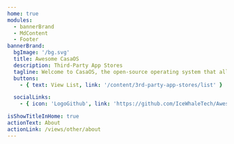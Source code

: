 ```yaml
---
home: true
modules:
  - bannerBrand
  - MdContent
  - Footer
bannerBrand:
  bgImage: '/bg.svg'
  title: Awesome CasaOS
  description: Third-Party App Stores
  tagline: Welcome to CasaOS, the open-source operating system that allows you to customize your device with a variety of third-party app stores. Below, you'll find a collection of third-party app store links that you can add to your CasaOS device to expand your app selection and enhance your user experience. Simply copy the provided source link and add it to your CasaOS settings to access the corresponding app store.
  buttons:
    - { text: View List, link: '/content/3rd-party-app-stores/list' }

  socialLinks:
    - { icon: 'LogoGithub', link: 'https://github.com/IceWhaleTech/Awesome-CasaOS' }

isShowTitleInHome: true
actionText: About
actionLink: /views/other/about
---
```


